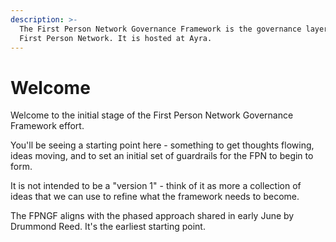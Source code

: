 ```yaml
---
description: >-
  The First Person Network Governance Framework is the governance layer for the
  First Person Network. It is hosted at Ayra.
---
```


# Welcome

Welcome to the initial stage of the First Person Network Governance Framework effort.&#x20;

You'll be seeing a starting point here - something to get thoughts flowing, ideas moving, and to set an initial set of guardrails for the FPN to begin to form.

It is not intended to be a "version 1" - think of it as more a collection of ideas that we can use to refine what the framework needs to become.&#x20;

The FPNGF aligns with the phased approach shared in early June by Drummond Reed. It's the earliest starting point.&#x20;
